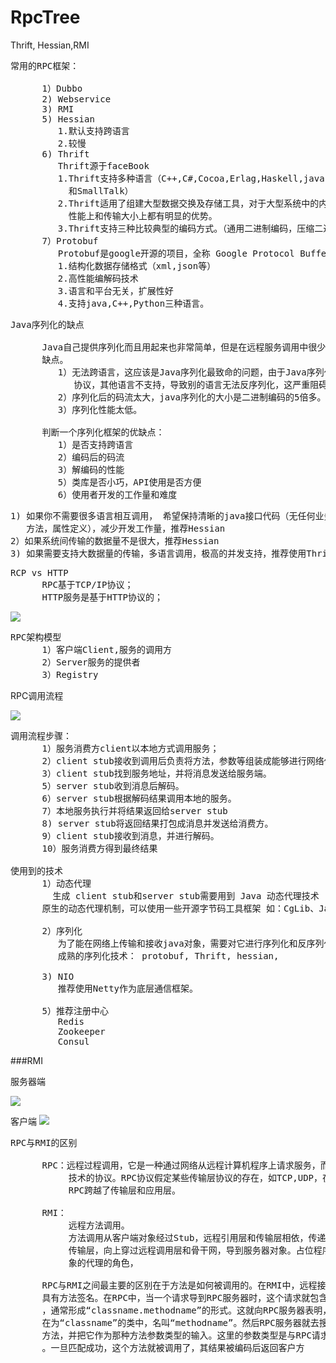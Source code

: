 # RpcTree
Thrift, Hessian,RMI

<pre>
常用的RPC框架：

      1）Dubbo
      2) Webservice
      3) RMI
      5) Hessian
         1.默认支持跨语言
         2.较慢
      6) Thrift
         Thrift源于faceBook
         1.Thrift支持多种语言（C++,C#,Cocoa,Erlag,Haskell,java,Ocami,Perl,PHP,Python,Ruby,
           和SmallTalk）
         2.Thrift适用了组建大型数据交换及存储工具，对于大型系统中的内部数据传输，相对于Json和xml在
           性能上和传输大小上都有明显的优势。
         3.Thrift支持三种比较典型的编码方式。（通用二进制编码，压缩二进制编码，优化的可选字段压缩编解码）
      7）Protobuf
         Protobuf是google开源的项目，全称 Google Protocol Buffers
         1.结构化数据存储格式（xml,json等）
         2.高性能编解码技术
         3.语言和平台无关，扩展性好
         4.支持java,C++,Python三种语言。
</pre>

<pre>
Java序列化的缺点

      Java自己提供序列化而且用起来也非常简单，但是在远程服务调用中很少用它，主要存在以下
      缺点。
         1）无法跨语言，这应该是Java序列化最致命的问题，由于Java序列化是java内部私有的
            协议，其他语言不支持，导致别的语言无法反序列化，这严重阻碍了它的应用。
         2）序列化后的码流太大，java序列化的大小是二进制编码的5倍多。
         3）序列化性能太低。

      判断一个序列化框架的优缺点：
         1）是否支持跨语言
         2）编码后的码流
         3）解编码的性能
         5）类库是否小巧，API使用是否方便
         6）使用者开发的工作量和难度        
</pre>

<pre>
1) 如果你不需要很多语言相互调用， 希望保持清晰的java接口代码（无任何业务不相关的接口继承和
   方法，属性定义），减少开发工作量，推荐Hessian
2）如果系统间传输的数据量不是很大，推荐Hessian
3) 如果需要支持大数据量的传输，多语言调用，极高的并发支持，推荐使用Thrift/ProtoBuf,
</pre>

<pre>
RCP vs HTTP
      RPC基于TCP/IP协议；
      HTTP服务是基于HTTP协议的；
</pre>

![](https://i.imgur.com/h9gA4un.png)

<pre>
RPC架构模型
      1）客户端Client,服务的调用方
      2）Server服务的提供者
      3）Registry
</pre>

RPC调用流程

![](https://i.imgur.com/Xa67OLz.png)

<pre>
调用流程步骤：
      1）服务消费方client以本地方式调用服务；
      2）client stub接收到调用后负责将方法，参数等组装成能够进行网络传输的消息体。
      3）client stub找到服务地址，并将消息发送给服务端。
      5）server stub收到消息后解码。
      6）server stub根据解码结果调用本地的服务。
      7）本地服务执行并将结果返回给server stub
      8) server stub将返回结果打包成消息并发送给消费方。
      9）client stub接收到消息，并进行解码。
      10）服务消费方得到最终结果

使用到的技术
      1）动态代理 
        生成 client stub和server stub需要用到 Java 动态代理技术 ，我们可以使用JDK
      原生的动态代理机制，可以使用一些开源字节码工具框架 如：CgLib、Javassist等

      2）序列化
         为了能在网络上传输和接收java对象，需要对它进行序列化和反序列化操作。
         成熟的序列化技术： protobuf, Thrift, hessian,

      3) NIO
         推荐使用Netty作为底层通信框架。

      5）推荐注册中心
         Redis
         Zookeeper
         Consul
</pre>

###RMI

服务器端

![](https://i.imgur.com/hdeTA7P.png)

客户端
![](https://i.imgur.com/lD8hyNt.png)

<pre>
RPC与RMI的区别

      RPC：远程过程调用，它是一种通过网络从远程计算机程序上请求服务，而不需要了解底层网络
           技术的协议。RPC协议假定某些传输层协议的存在，如TCP,UDP，在OSI网络通信模型中，
           RPC跨越了传输层和应用层。

      RMI：
           远程方法调用。
           方法调用从客户端对象经过Stub，远程引用层和传输层相依，传递给主机，然后再经过
           传输层，向上穿过远程调用层和骨干网，导到服务器对象。占位程序扮演者远程服务器对
           象的代理的角色，

      RPC与RMI之间最主要的区别在于方法是如何被调用的。在RMI中，远程接口使每个远程方法都
      具有方法签名。在RPC中，当一个请求导到RPC服务器时，这个请求就包含了一个参数集合文本值
      ，通常形成“classname.methodname”的形式。这就向RPC服务器表明，被请求的方法
      在为“classname”的类中，名叫“methodname”。然后RPC服务器就去搜索与之相匹配的类和
      方法，并把它作为那种方法参数类型的输入。这里的参数类型是与RPC请求中的类型是匹配的
      。一旦匹配成功，这个方法就被调用了，其结果被编码后返回客户方
</pre>